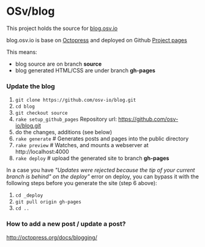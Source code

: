 OSv/blog
====

This project holds the source for [blog.osv.io](blog.osv.io)


blog.osv.io is base on [Octopress](octopress.org) and deployed on Github [Project pages](http://octopress.org/docs/deploying/github/)


This means: 
* blog source are on branch **source**
* blog generated HTML/CSS are under branch **gh-pages**

### Update the blog

1. `git clone https://github.com/osv-io/blog.git`
2. `cd blog`
3. `git checkout source`
4. `rake setup_github_pages`
     Repository url: https://github.com/osv-io/blog.git
5. do the changes, additions (see below)
6. `rake generate`   # Generates posts and pages into the public directory
7. `rake preview`    # Watches, and mounts a webserver at http://localhost:4000
8. `rake deploy`     # upload the generated site to branch **gh-pages**


In a case you have *"Updates were rejected because the tip of your
current branch is behind" on the deploy"* error on deploy, you can
bypass it with the following steps before you generate the site (step
6 above):

1. `cd _deploy`
2. `git pull origin gh-pages`
3. `cd ..`

### How to add a new post / update a post?
http://octopress.org/docs/blogging/
